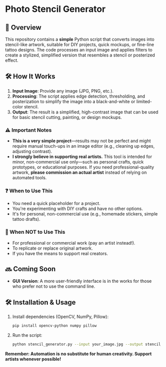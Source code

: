 # Photo Stencil Generator  

## 📝 Overview  
This repository contains a **simple** Python script that converts images into stencil-like artwork, suitable for DIY projects, quick mockups, or fine-line tattoo designs. The code processes an input image and applies filters to create a stylized, simplified version that resembles a stencil or posterized effect.  

## 🛠 How It Works  
1. **Input Image**: Provide any image (JPG, PNG, etc.).  
2. **Processing**: The script applies edge detection, thresholding, and posterization to simplify the image into a black-and-white or limited-color stencil.  
3. **Output**: The result is a simplified, high-contrast image that can be used for basic stencil cutting, painting, or design mockups.  

### ⚠️ Important Notes  
- **This is a very simple project**—results may not be perfect and might require manual touch-ups in an image editor (e.g., cleaning up edges, adjusting contrast).  
- **I strongly believe in supporting real artists.** This tool is intended for minor, non-commercial use only—such as personal crafts, quick prototypes, or educational purposes. If you need professional-quality artwork, **please commission an actual artist** instead of relying on automated tools.  

### ❓ When to Use This  
- You need a quick placeholder for a project.  
- You're experimenting with DIY crafts and have no other options.  
- It's for personal, non-commercial use (e.g., homemade stickers, simple tattoo drafts).  

### 🚫 When NOT to Use This  
- For professional or commercial work (pay an artist instead!).  
- To replicate or replace original artwork.  
- If you have the means to support real creators.  

## 🔜 Coming Soon  
- **GUI Version**: A more user-friendly interface is in the works for those who prefer not to use the command line.  

## 🛠 Installation & Usage  
1. Install dependencies (OpenCV, NumPy, Pillow):  
   ```bash  
   pip install opencv-python numpy pillow 
   ```  
2. Run the script:  
   ```bash  
   python stencil_generator.py --input your_image.jpg --output stencil_result.png  
   ```  

**Remember: Automation is no substitute for human creativity. Support artists whenever possible!** 